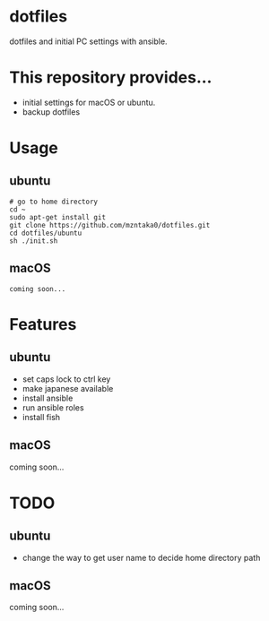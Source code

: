 # dotfiles
dotfiles and initial PC settings with ansible.
# This repository provides...
- initial settings for macOS or ubuntu.
- backup dotfiles

# Usage
## ubuntu
```
# go to home directory
cd ~
sudo apt-get install git
git clone https://github.com/mzntaka0/dotfiles.git
cd dotfiles/ubuntu
sh ./init.sh
```

## macOS
```
coming soon...
```

# Features
## ubuntu
- set caps lock to ctrl key
- make japanese available
- install ansible
- run ansible roles
- install fish


## macOS
coming soon...

# TODO
## ubuntu
- change the way to get user name to decide home directory path

## macOS
coming soon...

